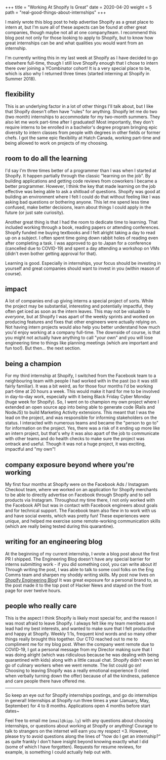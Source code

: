 +++
title = "Working At Shopify Is Great"
date = 2020-04-20
weight = 5
path = "real-good-things-about-internships"
+++

I mainly wrote this blog post to help advertise Shopify as a great place to intern at, but I'm sure all of these aspects can be found at other great companies, though maybe not all at one company/team. I recommend this blog post not only for those looking to apply to Shopify, but to know how great internships can be and what qualities you would want from an internship.

I'm currently writing this in my last week at Shopify as I have decided to go elsewhere full-time, though I still love Shopify enough that I chose to intern there over joining a YCombinator cohort! It is a very special place to be, which is also why I returned three times (started interning at Shopify in Summer 2018).

## flexibility

This is an underlying factor in a lot of other things I'll talk about, but I like that Shopify doesn't often have "rules" for anything. Shopify let me do two (two month) internships to accommodate for my two-month summers. They also let me work part-time after I graduated! Most importantly, they don't require interns to be enrolled in a bachelor's degree program bringing epic diversity to intern classes from people with degrees in other fields or former chefs. I got the same epic flexibility at Hatch Canada, working part-time and being allowed to work on projects of my choosing.

## room to do all the learning

I'd say I'm three times better of a programmer than I was when I started at Shopify. It happen partially through the classic "learning on the job". By building applications and getting code reviews from coworkers I became a better programmer. However, I think the key that made learning on the job effective was being able to ask a shitload of questions. Shopify was good at building an environment where I felt I could do that without feeling like I was asking bad questions or bothering anyone. This let me spend less time confused, make better decisions, learn about things I could apply in the future (or just sate curiosity).

Another great thing is that I had the room to dedicate time to learning. That included working through a book, reading papers or attending conferences. Shopify funded me buying textbooks and I felt alright taking a day to read up on a subject. I often spent time going down rabbit holes of reading even after completing a task. I was approved to go to Japan for a conference (cancelled due to COVID-19) and spent a day attending a workshop on VMs (didn't even bother getting approval for that).

Learning is good. Especially in internships, your focus should be investing in yourself and great companies should want to invest in you (within reason of course).

## impact

A lot of companies end up giving interns a special project of sorts. While the project may be substantial, interesting and potentially impactful, they often get iced as soon as the intern leaves. This may not be valuable to _everyone_, but at Shopify I was apart of the weekly sprints and worked on producing features and fixes that other engineers were actually relying on. Not having intern projects would also help you better understand how much you'd enjoy working at a company full-time. The downside of course, is that you might not actually have anything to call "your own" and you will lose engineering time to things like planning meetings (which are important and fun too!). But then... the next section.

## being a champion

For my third internship at Shopify, I switched from the Facebook team to a neighbouring team with people I had worked with in the past (so it was still fairly familiar). It was a bit weird, as for those four months I'd be working part-time at 20 hours a week. This would make it hard for me to be involved in day-to-day work, especially with it being Black Friday Cyber Monday (huge week for Shopify). So, I went on to champion my own project where I extended an open source app into being able to generate code (Rails and NodeJS) to build Marketing Activity extensions. This meant that I was the lead on the project, and was responsible for informing stakeholders on the status. I interacted with numerous teams and became the "person to go to" for information on the project. Yes, there was a risk of it ending up more like an intern project, but that's why it was also apart of the job to communicate with other teams and do health checks to make sure the project was ontrack and useful. Though it was not a huge project, it was exciting, impactful and "my own"!

## company exposure beyond where you're working

My first four months at Shopify were on the Facebook Ads / Instagram Checkout team, where we worked on an application for Shopify merchants to be able to directly advertise on Facebook through Shopify and to sell products via Instagram. Throughout my time there, I not only worked with the Facebook API but was in contact with Facebook engineers about goals and for technical support. The Facebook team also flew in to work with us and have social events, which was pretty fun! These experiences were unique, and helped me exercise some remote-working communication skills (which are really being tested during this quarantine).

## writing for an engineering blog

At the beginning of my current internship, I wrote a blog post about the first PR I shipped. The Engineering Blog doesn't have any special barrier for interns submitting work - if you did something cool, you can write about it! Through writing the post, I was able to talk to some cool folks on the Eng Comms team and sharpen my shoddy writing skills. My post now lives on [Shopify Engineering Blog](https://engineering.shopify.com/blogs/engineering/optimizing-ruby-lazy-initialization-in-truffleruby-with-deoptimization)! It was great exposure for a personal brand to, as the post made it to the top post of Hacker News and stayed on the front page for over twelve hours.

## people who really care

This is the aspect I think Shopify is likely most special for, and the reason I was most afraid to leave Shopify. I always felt like my team members and lead had my best interests, and wanted to make sure that I felt productive and happy at Shopify. Weekly 1:1s, frequent kind words and so many other things really brought this together. Our CTO reached out to me to compliment me for my blog post. When the company went remote due to COVID-19, I got a personal message from my Director making sure that I was doing alright (which was ridiculous because he was dealing with being quarantined with kids) along with a little casual chat. Shopify didn't even let go of culinary workers when we went remote. The list could go on! Choosing to leaving Shopify was a really emotional experience (I cried when verbally turning down the offer) because of all the kindness, patience and care people there have offered me.

----

So keep an eye out for Shopify internships postings, and go do internships in general! Internships at Shopify run three times a year (January, May, September) for 4 to 8 months. Applications open 4 months before start dates~

Feel free to email me (`email@kipp.ly`) with any questions about choosing internships, or questions about working at Shopify or anything! Courage to talk to strangers on the internet will earn you my respect <3. However, please try to avoid questions along the lines of "how do I get an internship?" as quite frankly I don't have insight beyond knowing exactly what I did (some of which I have forgotten). Requests for resume reviews, for example, is something I could actually help out with.
